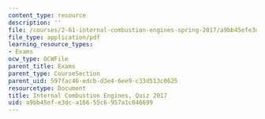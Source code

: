 ```yaml
---
content_type: resource
description: ''
file: /courses/2-61-internal-combustion-engines-spring-2017/a9bb45efe3dca16655c6957a1c046699_MIT2_61S17_quiz_2017.pdf
file_type: application/pdf
learning_resource_types:
- Exams
ocw_type: OCWFile
parent_title: Exams
parent_type: CourseSection
parent_uid: 597fac46-edcb-d3e4-6ee9-c33d513c0625
resourcetype: Document
title: Internal Combustion Engines, Quiz 2017
uid: a9bb45ef-e3dc-a166-55c6-957a1c046699
---
```

